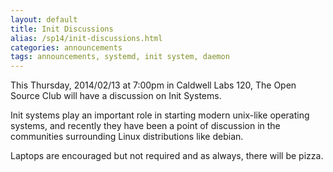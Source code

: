 ```yaml
---
layout: default
title: Init Discussions
alias: /sp14/init-discussions.html
categories: announcements
tags: announcements, systemd, init system, daemon
---
```

This Thursday, 2014/02/13 at 7:00pm in Caldwell Labs 120, The Open Source Club will have a discussion on Init Systems.

Init systems play an important role in starting modern unix-like operating systems, and recently they have been a point of discussion in the communities surrounding Linux distributions like debian.

Laptops are encouraged but not required and as always, there will be pizza.
